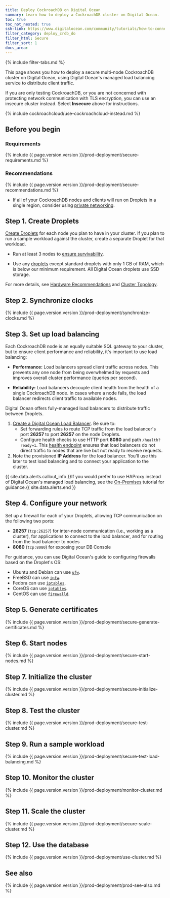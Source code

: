```yaml
---
title: Deploy CockroachDB on Digital Ocean
summary: Learn how to deploy a CockroachDB cluster on Digital Ocean.
toc: true
toc_not_nested: true
ssh-link: https://www.digitalocean.com/community/tutorials/how-to-connect-to-your-droplet-with-ssh
filter_category: deploy_crdb_do
filter_html: Secure
filter_sort: 1
docs_area: 
---
```


{%  include filter-tabs.md %}

This page shows you how to deploy a secure multi-node CockroachDB cluster on Digital Ocean, using Digital Ocean's managed load balancing service to distribute client traffic.

If you are only testing CockroachDB, or you are not concerned with protecting network communication with TLS encryption, you can use an insecure cluster instead. Select **Insecure** above for instructions.

{%  include cockroachcloud/use-cockroachcloud-instead.md %}

## Before you begin

### Requirements

{%  include {{  page.version.version  }}/prod-deployment/secure-requirements.md %}

### Recommendations

{%  include {{  page.version.version  }}/prod-deployment/secure-recommendations.md %}

- If all of your CockroachDB nodes and clients will run on Droplets in a single region, consider using [private networking](https://www.digitalocean.com/community/tutorials/how-to-set-up-and-use-digitalocean-private-networking).

## Step 1. Create Droplets

[Create Droplets](https://www.digitalocean.com/community/tutorials/how-to-create-your-first-digitalocean-droplet) for each node you plan to have in your cluster. If you plan to run a sample workload against the cluster, create a separate Droplet for that workload.

- Run at least 3 nodes to [ensure survivability](recommended-production-settings.html#topology).

- Use any [droplets](https://www.digitalocean.com/pricing/) except standard droplets with only 1 GB of RAM, which is below our minimum requirement. All Digital Ocean droplets use SSD storage.

For more details, see [Hardware Recommendations](recommended-production-settings.html#hardware) and [Cluster Topology](recommended-production-settings.html#topology).

## Step 2. Synchronize clocks

{%  include {{  page.version.version  }}/prod-deployment/synchronize-clocks.md %}

## Step 3. Set up load balancing

Each CockroachDB node is an equally suitable SQL gateway to your cluster, but to ensure client performance and reliability, it's important to use load balancing:

- **Performance:** Load balancers spread client traffic across nodes. This prevents any one node from being overwhelmed by requests and improves overall cluster performance (queries per second).

- **Reliability:** Load balancers decouple client health from the health of a single CockroachDB node. In cases where a node fails, the load balancer redirects client traffic to available nodes.

Digital Ocean offers fully-managed load balancers to distribute traffic between Droplets.

1. [Create a Digital Ocean Load Balancer](https://www.digitalocean.com/community/tutorials/an-introduction-to-digitalocean-load-balancers). Be sure to:
    - Set forwarding rules to route TCP traffic from the load balancer's port **26257** to port **26257** on the node Droplets.
    - Configure health checks to use HTTP port **8080** and path `/health?ready=1`. This [health endpoint](monitoring-and-alerting.html#health-ready-1) ensures that load balancers do not direct traffic to nodes that are live but not ready to receive requests.
2. Note the provisioned **IP Address** for the load balancer. You'll use this later to test load balancing and to connect your application to the cluster.

{{ site.data.alerts.callout_info }}If you would prefer to use HAProxy instead of Digital Ocean's managed load balancing, see the <a href="deploy-cockroachdb-on-premises.html">On-Premises</a> tutorial for guidance.{{ site.data.alerts.end }}

## Step 4. Configure your network

Set up a firewall for each of your Droplets, allowing TCP communication on the following two ports:

- **26257** (`tcp:26257`) for inter-node communication (i.e., working as a cluster), for applications to connect to the load balancer, and for routing from the load balancer to nodes
- **8080** (`tcp:8080`) for exposing your DB Console

For guidance, you can use Digital Ocean's guide to configuring firewalls based on the Droplet's OS:

- Ubuntu and Debian can use [`ufw`](https://www.digitalocean.com/community/tutorials/how-to-setup-a-firewall-with-ufw-on-an-ubuntu-and-debian-cloud-server).
- FreeBSD can use [`ipfw`](https://www.digitalocean.com/community/tutorials/recommended-steps-for-new-freebsd-10-1-servers).
- Fedora can use [`iptables`](https://www.digitalocean.com/community/tutorials/initial-setup-of-a-fedora-22-server).
- CoreOS can use [`iptables`](https://www.digitalocean.com/community/tutorials/how-to-secure-your-coreos-cluster-with-tls-ssl-and-firewall-rules).
- CentOS can use [`firewalld`](https://www.digitalocean.com/community/tutorials/how-to-set-up-a-firewall-using-firewalld-on-centos-7).

## Step 5. Generate certificates

{%  include {{  page.version.version  }}/prod-deployment/secure-generate-certificates.md %}

## Step 6. Start nodes

{%  include {{  page.version.version  }}/prod-deployment/secure-start-nodes.md %}

## Step 7. Initialize the cluster

{%  include {{  page.version.version  }}/prod-deployment/secure-initialize-cluster.md %}

## Step 8. Test the cluster

{%  include {{  page.version.version  }}/prod-deployment/secure-test-cluster.md %}

## Step 9. Run a sample workload

{%  include {{  page.version.version  }}/prod-deployment/secure-test-load-balancing.md %}

## Step 10. Monitor the cluster

{%  include {{  page.version.version  }}/prod-deployment/monitor-cluster.md %}

## Step 11. Scale the cluster

{%  include {{  page.version.version  }}/prod-deployment/secure-scale-cluster.md %}

## Step 12. Use the database

{%  include {{  page.version.version  }}/prod-deployment/use-cluster.md %}

## See also

{%  include {{  page.version.version  }}/prod-deployment/prod-see-also.md %}
